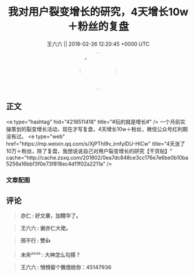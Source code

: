 <h1 align="center">我对用户裂变增长的研究，4天增长10w＋粉丝的复盘</h1>




<p align="center">
    <a>王六六 || 2018-02-26 12:20:45 &#43;0000 UTC</a>
</p>

<div align="center">
    <img src="https://images.zsxq.com/FjoEggTJXg0GLhFKLn_iorf4P59Z?e=1590940799&amp;token=kIxbL07-8jAj8w1n4s9zv64FuZZNEATmlU_Vm6zD:ri9uHackkQeE-KOwebEfmaM-3AM=" width="100" height="100" style="border:1px solid;border-radius:50%; color:#ffffff"/>
</div>




## 正文

<div>
&lt;e type=&#34;hashtag&#34; hid=&#34;4218511418&#34; title=&#34;#玩的就是增长#&#34; /&gt;  一个月前实操策划的裂变增长活动，现在才写复盘，4天增长10w＋粉丝，微信公众号红利期没有过。
&lt;e type=&#34;web&#34; href=&#34;https://mp.weixin.qq.com/s/XjPThl9v_irnfylDU-HlCw&#34; title=&#34;4天涨了10万＋粉丝，除了复盘，我想说说自己对用户裂变增长的研究【干货贴】&#34; cache=&#34;http://cache.zsxq.com/201802/0ea7dc848ce3cc176e7e6be0b10ba5256a16bbf3f0e73f818ec4d11f02a2211a&#34; /&gt;
</div>

### 文章配图

<div class="image" align="center">

</div>


## 评论

<div align="left">
<div>

<blockquote >
<span> <strong>亦仁 : 好文章，加精华了。 </strong></span>
</blockquote>

<blockquote >
<span> <strong>王六六 : 谢亦仁大佬。 </strong></span>
</blockquote>

<blockquote >
<span> <strong>邢不行 : 赞👍 </strong></span>
</blockquote>

<blockquote >
<span> <strong>未央²⁰²⁰ : 大神怎么勾搭？ </strong></span>
</blockquote>

<blockquote >
<span> <strong>王六六 : 悄悄留个微信给你：45147936 </strong></span>
</blockquote>

</div>
</div>